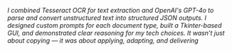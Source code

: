 *I combined Tesseract OCR for text extraction and OpenAI's GPT-4o to parse and convert unstructured text into structured JSON outputs. I designed custom prompts for each document type, built a Tkinter-based GUI, and demonstrated clear reasoning for my tech choices. It wasn’t just about copying — it was about applying, adapting, and delivering*
